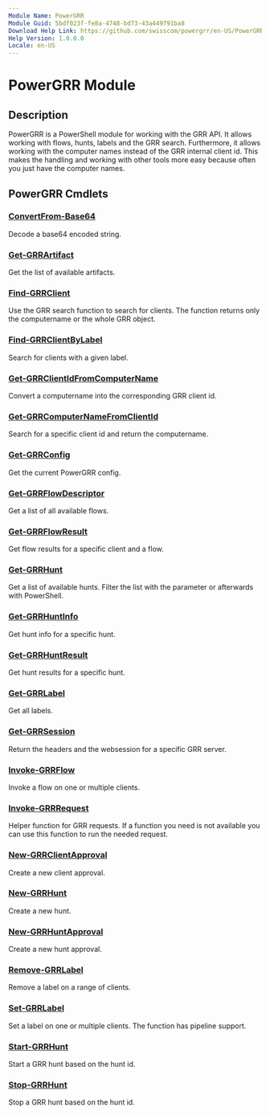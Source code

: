 ```yaml
---
Module Name: PowerGRR
Module Guid: 5bdf023f-fe8a-4748-bd73-43a449791ba8
Download Help Link: https://github.com/swisscom/powergrr/en-US/PowerGRR-help.xml
Help Version: 1.0.0.0
Locale: en-US
---
```


# PowerGRR Module
## Description

PowerGRR is a PowerShell module for working with the GRR API. It allows
working with flows, hunts, labels and the GRR search. Furthermore, it allows
working with the computer names instead of the GRR internal client id. This
makes the handling and working with other tools more easy because often you
just have the computer names.

## PowerGRR Cmdlets
### [ConvertFrom-Base64](ConvertFrom-Base64.md)
Decode a base64 encoded string.

### [Get-GRRArtifact](Get-GRRArtifact.md)
Get the list of available artifacts.

### [Find-GRRClient](Find-GRRClient.md)
Use the GRR search function to search for clients. The function returns only
the computername or the whole GRR object.

### [Find-GRRClientByLabel](Find-GRRClientByLabel.md)
Search for clients with a given label.

### [Get-GRRClientIdFromComputerName](Get-GRRClientIdFromComputerName.md)
Convert a computername into the corresponding GRR client id.

### [Get-GRRComputerNameFromClientId](Get-GRRComputerNameFromClientId.md)
Search for a specific client id and return the computername.

### [Get-GRRConfig](Get-GRRConfig.md)
Get the current PowerGRR config.

### [Get-GRRFlowDescriptor](Get-GRRFlowDescriptor.md)
Get a list of all available flows.

### [Get-GRRFlowResult](Get-GRRFlowResult.md)
Get flow results for a specific client and a flow.

### [Get-GRRHunt](Get-GRRHunt.md)
Get a list of available hunts. Filter the list with the parameter or
afterwards with PowerShell.

### [Get-GRRHuntInfo](Get-GRRHuntInfo.md)
Get hunt info for a specific hunt.

### [Get-GRRHuntResult](Get-GRRHuntResult.md)
Get hunt results for a specific hunt.

### [Get-GRRLabel](Get-GRRLabel.md)
Get all labels.

### [Get-GRRSession](Get-GRRSession.md)
Return the headers and the websession for a specific GRR server.

### [Invoke-GRRFlow](Invoke-GRRFlow.md)
Invoke a flow on one or multiple clients.

### [Invoke-GRRRequest](Invoke-GRRRequest.md)
Helper function for GRR requests. If a function you need is not available you
can use this function to run the needed request.

### [New-GRRClientApproval](New-GRRClientApproval.md)
Create a new client approval.

### [New-GRRHunt](New-GRRHunt.md)
Create a new hunt.

### [New-GRRHuntApproval](New-GRRHuntApproval.md)
Create a new hunt approval.

### [Remove-GRRLabel](Remove-GRRLabel.md)
Remove a label on a range of clients.

### [Set-GRRLabel](Set-GRRLabel.md)
Set a label on one or multiple clients. The function has pipeline support.

### [Start-GRRHunt](Start-GRRHunt.md)
Start a GRR hunt based on the hunt id.

### [Stop-GRRHunt](Stop-GRRHunt.md)
Stop a GRR hunt based on the hunt id.
